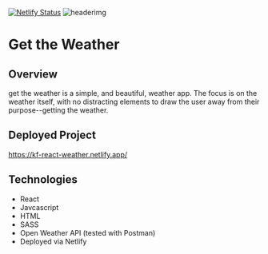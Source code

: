 [![Netlify Status](https://api.netlify.com/api/v1/badges/f78dbc45-1b12-481f-a09d-68d20f0e1004/deploy-status)](https://app.netlify.com/sites/kf-react-weather/deploys)
![headerimg](https://i.imgur.com/DxyjJla.png)

# Get the Weather
## Overview
get the weather is a simple, and beautiful, weather app. The focus is on the weather itself, with no distracting elements to draw the user away from their purpose--getting the weather.
## Deployed Project
https://kf-react-weather.netlify.app/
## Technologies
- React
- Javcascript
- HTML
- SASS
- Open Weather API (tested with Postman)
- Deployed via Netlify
